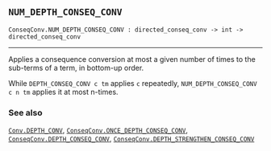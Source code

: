 ## `NUM_DEPTH_CONSEQ_CONV`

``` hol4
ConseqConv.NUM_DEPTH_CONSEQ_CONV : directed_conseq_conv -> int -> directed_conseq_conv
```

------------------------------------------------------------------------

Applies a consequence conversion at most a given number of times to the
sub-terms of a term, in bottom-up order.

While `DEPTH_CONSEQ_CONV c tm` applies `c` repeatedly,
`NUM_DEPTH_CONSEQ_CONV c n tm` applies it at most n-times.

### See also

[`Conv.DEPTH_CONV`](#Conv.DEPTH_CONV),
[`ConseqConv.ONCE_DEPTH_CONSEQ_CONV`](#ConseqConv.ONCE_DEPTH_CONSEQ_CONV),
[`ConseqConv.DEPTH_CONSEQ_CONV`](#ConseqConv.DEPTH_CONSEQ_CONV),
[`ConseqConv.DEPTH_STRENGTHEN_CONSEQ_CONV`](#ConseqConv.DEPTH_STRENGTHEN_CONSEQ_CONV)
